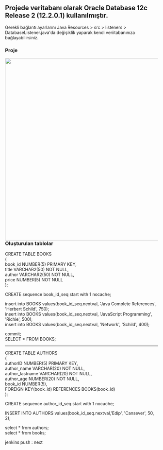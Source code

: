 ## Projede veritabanı olarak Oracle Database 12c Release 2 (12.2.0.1) kullanılmıştır.

Gerekli bağlantı ayarlarını
Java Resources > src > listeners > DatabaseListener.java'da değişiklik yaparak kendi veriitabanınıza bağlayabilirsiniz.

### Proje
<img align="left" src="https://user-images.githubusercontent.com/25962055/89287844-55529700-d65d-11ea-8f78-b5b967770803.gif" height="600" width="800"> <br>
<br><br><br><br><br><br><br><br><br><br><br><br><br><br><br><br><br><br><br><br><br><br><br><br>

### Oluşturulan tablolar
CREATE TABLE BOOKS <br>
( <br>
    book_id NUMBER(5) PRIMARY KEY, <br>
    title VARCHAR2(50) NOT NULL, <br>
    author VARCHAR2(50) NOT NULL, <br>
    price NUMBER(5) NOT NULL <br>
); <br>

CREATE sequence book_id_seq start with 1 nocache; <br>

insert into BOOKS values(book_id_seq.nextval, 'Java Complete References', 'Herbert Schild', 750); <br>
insert into BOOKS values(book_id_seq.nextval, 'JavaScript Programming', 'Richie', 500); <br>
insert into BOOKS values(book_id_seq.nextval, 'Network', 'Schild', 400); <br>

commit; <br>
SELECT * FROM BOOKS;

-------------------------------------

CREATE TABLE AUTHORS  <br>
(  <br>
    authorID NUMBER(5) PRIMARY KEY,  <br>
    author_name VARCHAR(20) NOT NULL,  <br>
    author_lastname VARCHAR(20) NOT NULL,  <br>
    author_age NUMBER(20) NOT NULL,  <br>
    book_id NUMBER(5),  <br>
    FOREIGN KEY(book_id) REFERENCES BOOKS(book_id)  <br>
);  <br>

CREATE sequence author_id_seq start with 1 nocache; <br>

INSERT INTO AUTHORS values(book_id_seq.nextval,'Edip', 'Cansever', 50, 2); <br>


select * from authors; <br>
select * from books; <br>

jenkins push : next
